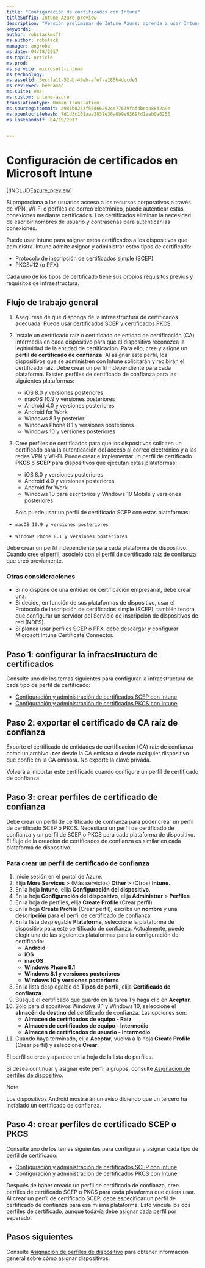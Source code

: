 ```yaml
---
title: "Configuración de certificados con Intune"
titleSuffix: Intune Azure preview
description: "Versión preliminar de Intune Azure: aprenda a usar Intune para crear y asignar certificados que ayuden a proteger conexiones Wi-Fi, VPN y otras."
keywords: 
author: robstackmsft
ms.author: robstack
manager: angrobe
ms.date: 04/18/2017
ms.topic: article
ms.prod: 
ms.service: microsoft-intune
ms.technology: 
ms.assetid: 5eccfa11-52ab-49eb-afef-a185b4dccde1
ms.reviewer: heenamac
ms.suite: ems
ms.custom: intune-azure
translationtype: Human Translation
ms.sourcegitcommit: a981b0253f56d66292ce77639faf4beba8832a9e
ms.openlocfilehash: 7d1d3c101aaa3832e36a0b9e9369fd1eeb0a6250
ms.lasthandoff: 04/19/2017


---
```


# <a name="how-to-configure-certificates-in-microsoft-intune"></a>Configuración de certificados en Microsoft Intune

[!INCLUDE[azure_preview](../includes/azure_preview.md)]

Si proporciona a los usuarios acceso a los recursos corporativos a través de VPN, Wi-Fi o perfiles de correo electrónico, puede autenticar estas conexiones mediante certificados. Los certificados eliminan la necesidad de escribir nombres de usuario y contraseñas para autenticar las conexiones.

Puede usar Intune para asignar estos certificados a los dispositivos que administra. Intune admite asignar y administrar estos tipos de certificado:

- Protocolo de inscripción de certificados simple (SCEP)
- PKCS#12 (o PFX)

Cada uno de los tipos de certificado tiene sus propios requisitos previos y requisitos de infraestructura.

## <a name="general-workflow"></a>Flujo de trabajo general

1. Asegúrese de que disponga de la infraestructura de certificados adecuada. Puede usar [certificados SCEP](configure-certificate-infrastructure-for-scep.md) y [certificados PKCS](configure-certificate-infrastructure-for-pfx.md).
2. Instale un certificado raíz o certificado de entidad de certificación (CA) intermedia en cada dispositivo para que el dispositivo reconozca la legitimidad de la entidad de certificación. Para ello, cree y asigne un **perfil de certificado de confianza**. Al asignar este perfil, los dispositivos que se administren con Intune solicitarán y recibirán el certificado raíz. Debe crear un perfil independiente para cada plataforma. Existen perfiles de certificado de confianza para las siguientes plataformas:
    - iOS 8.0 y versiones posteriores
    - macOS 10.9 y versiones posteriores
    - Android 4.0 y versiones posteriores
    - Android for Work
    - Windows 8.1 y posterior
    - Windows Phone 8.1 y versiones posteriores
    - Windows 10 y versiones posteriores
3. Cree perfiles de certificados para que los dispositivos soliciten un certificado para la autenticación del acceso al correo electrónico y a las redes VPN y Wi-Fi. Puede crear e implementar un perfil de certificado **PKCS** o **SCEP** para dispositivos que ejecutan estas plataformas:
    - iOS 8.0 y versiones posteriores
    - Android 4.0 y versiones posteriores
    - Android for Work
    - Windows 10 para escritorios y Windows 10 Mobile y versiones posteriores

    Solo puede usar un perfil de certificado SCEP con estas plataformas:

-     macOS 10.9 y versiones posteriores
-     Windows Phone 8.1 y versiones posteriores

Debe crear un perfil independiente para cada plataforma de dispositivo. Cuando cree el perfil, asócielo con el perfil de certificado raíz de confianza que creó previamente.

### <a name="further-considerations"></a>Otras consideraciones

- Si no dispone de una entidad de certificación empresarial, debe crear una.
- Si decide, en función de sus plataformas de dispositivo, usar el Protocolo de inscripción de certificados simple (SCEP), también tendrá que configurar un servidor del Servicio de inscripción de dispositivos de red (NDES).
- Si planea usar perfiles SCEP o PFX, debe descargar y configurar Microsoft Intune Certificate Connector.


## <a name="step-1--configure-your-certificate-infrastructure"></a>Paso 1: configurar la infraestructura de certificados

Consulte uno de los temas siguientes para configurar la infraestructura de cada tipo de perfil de certificado:

- [Configuración y administración de certificados SCEP con Intune](/intune-azure/configure-devices/configure-certificate-infrastructure-for-scep)
- [Configuración y administración de certificados PKCS con Intune](/intune-azure/configure-devices/configure-certificate-infrastructure-for-pfx)


## <a name="step-2---export-your-trusted-root-ca-certificate"></a>Paso 2: exportar el certificado de CA raíz de confianza

Exporte el certificado de entidades de certificación (CA) raíz de confianza como un archivo **.cer** desde la CA emisora o desde cualquier dispositivo que confíe en la CA emisora. No exporte la clave privada.

Volverá a importar este certificado cuando configure un perfil de certificado de confianza.

## <a name="step-3-create-trusted-certificate-profiles"></a>Paso 3: crear perfiles de certificado de confianza
Debe crear un perfil de certificado de confianza para poder crear un perfil de certificado SCEP o PKCS. Necesitará un perfil de certificado de confianza y un perfil de SCEP o PKCS para cada plataforma de dispositivo. El flujo de la creación de certificados de confianza es similar en cada plataforma de dispositivo.

### <a name="to-create-a-trusted-certificate-profile"></a>Para crear un perfil de certificado de confianza

1. Inicie sesión en el portal de Azure.
2. Elija **More Services** >  (Más servicios) **Other** >  (Otros) **Intune**.
3. En la hoja **Intune**, elija **Configuración del dispositivo**.
2. En la hoja **Configuración del dispositivo**, elija **Administrar** > **Perfiles**.
3. En la hoja de perfiles, elija **Create Profile** (Crear perfil).
4. En la hoja **Create Profile** (Crear perfil), escriba un **nombre** y una **descripción** para el perfil de certificado de confianza.
5. En la lista desplegable **Plataforma**, seleccione la plataforma de dispositivo para este certificado de confianza. Actualmente, puede elegir una de las siguientes plataformas para la configuración del certificado:
    - **Android**
    - **iOS**
    - **macOS**
    - **Windows Phone 8.1**
    - **Windows 8.1 y versiones posteriores**
    - **Windows 10 y versiones posteriores**
6. En la lista desplegable de **Tipos de perfil**, elija **Certificado de confianza**.
7. Busque el certificado que guardó en la tarea 1 y haga clic en **Aceptar**.
8. Solo para dispositivos Windows 8.1 y Windows 10, seleccione el **almacén de destino** del certificado de confianza. Las opciones son:
    - **Almacén de certificados de equipo - Raíz**
    - **Almacén de certificados de equipo - Intermedio**
    - **Almacén de certificados de usuario - Intermedio**
8. Cuando haya terminado, elija **Aceptar**, vuelva a la hoja **Create Profile** (Crear perfil) y seleccione **Crear**.

El perfil se crea y aparece en la hoja de la lista de perfiles.

Si desea continuar y asignar este perfil a grupos, consulte [Asignación de perfiles de dispositivo](how-to-assign-device-profiles.md).


> [!Note]
> Los dispositivos Android mostrarán un aviso diciendo que un tercero ha instalado un certificado de confianza.

## <a name="step-4-create-scep-or-pkcs-certificate-profiles"></a>Paso 4: crear perfiles de certificado SCEP o PKCS

Consulte uno de los temas siguientes para configurar y asignar cada tipo de perfil de certificado:

- [Configuración y administración de certificados SCEP con Intune](/intune-azure/configure-devices/configure-certificate-infrastructure-for-scep)
- [Configuración y administración de certificados PKCS con Intune](/intune-azure/configure-devices/configure-certificate-infrastructure-for-pfx)

Después de haber creado un perfil de certificado de confianza, cree perfiles de certificado SCEP o PKCS para cada plataforma que quiera usar. Al crear un perfil de certificado SCEP, debe especificar un perfil de certificado de confianza para esa misma plataforma. Esto vincula los dos perfiles de certificado, aunque todavía debe asignar cada perfil por separado.


## <a name="next-steps"></a>Pasos siguientes
Consulte [Asignación de perfiles de dispositivo](how-to-assign-device-profiles.md) para obtener información general sobre cómo asignar dispositivos.

